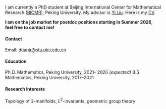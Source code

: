 I am currently a PhD student at Beijing International Center for Mathematical Research ([BICMR](https://bicmr.pku.edu.cn/)), Peking University. My advisor is [Yi Liu](http://scholar.pku.edu.cn/liuyi). Here is my [CV](/Jianru_CV.pdf).

**I am on the job market for postdoc positions starting in Summer 2026, feel free to contact me!**

#### Contact

Email: duanjr@stu.pku.edu.cn

#### Education
Ph.D. Mathematics, Peking University, 2021– 2026 *(expected)* 
B.S. Mathematics, Peking University, 2017–2021

#### Research Interests
Topology of 3-manifolds, $L^2$-invariants, geometric group theory

